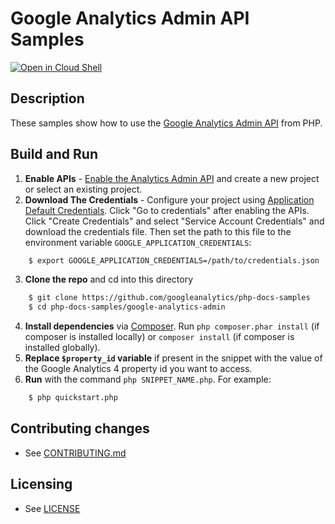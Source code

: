# Google Analytics Admin API Samples

[![Open in Cloud Shell][shell_img]][shell_link]

[shell_img]: http://gstatic.com/cloudssh/images/open-btn.svg
[shell_link]: https://shell.cloud.google.com/cloudshell/editor?cloudshell_git_repo=https%3A%2F%2Fgithub.com%2Fgoogleanalytics%2Fphp-docs-samples

## Description

These samples show how to use the [Google Analytics Admin API][analyticsadmin-api]
from PHP.

[analyticsadmin-api]: https://developers.google.com/analytics/devguides/config/admin/v1

## Build and Run
1.  **Enable APIs** - [Enable the Analytics Admin API](https://console.cloud.google.com/flows/enableapi?apiid=analyticsadmin.googleapis.com)
    and create a new project or select an existing project.
2.  **Download The Credentials** - Configure your project using [Application Default Credentials][adc].
    Click "Go to credentials" after enabling the APIs. Click "Create Credentials"
    and select "Service Account Credentials" and download the credentials file. Then set the path to
    this file to the environment variable `GOOGLE_APPLICATION_CREDENTIALS`:
```sh
    $ export GOOGLE_APPLICATION_CREDENTIALS=/path/to/credentials.json
```
3.  **Clone the repo** and cd into this directory
```sh
    $ git clone https://github.com/googleanalytics/php-docs-samples
    $ cd php-docs-samples/google-analytics-admin
```
4.  **Install dependencies** via [Composer](http://getcomposer.org/doc/00-intro.md).
    Run `php composer.phar install` (if composer is installed locally) or `composer install`
    (if composer is installed globally).
5.  **Replace `$property_id` variable** if present in the snippet with the
value of the Google Analytics 4 property id you want to access.
6.  **Run** with the command `php SNIPPET_NAME.php`. For example:
```sh
    $ php quickstart.php
```

## Contributing changes

* See [CONTRIBUTING.md](CONTRIBUTING.md)

## Licensing

* See [LICENSE](LICENSE)

[adc]: https://cloud.google.com/docs/authentication#adc
